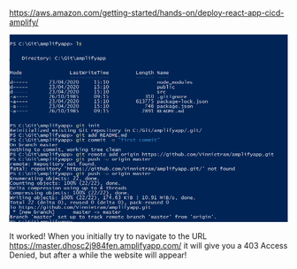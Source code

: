 https://aws.amazon.com/getting-started/hands-on/deploy-react-app-cicd-amplify/

![image-20200423154047370](image-20200423154047370.png)

It worked!  When you initially try to navigate to the URL https://master.dhosc2j984fen.amplifyapp.com/ it will give you a 403 Access Denied, but after a while the website will appear!
